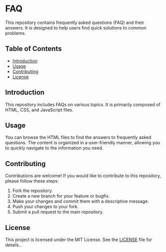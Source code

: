 # FAQ

This repository contains frequently asked questions (FAQ) and their answers. It is designed to help users find quick solutions to common problems.

## Table of Contents

- [Introduction](#introduction)
- [Usage](#usage)
- [Contributing](#contributing)
- [License](#license)

## Introduction

This repository includes FAQs on various topics. It is primarily composed of HTML, CSS, and JavaScript files.

## Usage

You can browse the HTML files to find the answers to frequently asked questions. The content is organized in a user-friendly manner, allowing you to quickly navigate to the information you need.

## Contributing

Contributions are welcome! If you would like to contribute to this repository, please follow these steps:

1. Fork the repository.
2. Create a new branch for your feature or bugfix.
3. Make your changes and commit them with a descriptive message.
4. Push your changes to your fork.
5. Submit a pull request to the main repository.

## License

This project is licensed under the MIT License. See the [LICENSE](LICENSE.md) file for details..
